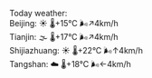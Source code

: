Today weather:  
Beijing: ☀️   🌡️+15°C 🌬️↗4km/h  
Tianjin: 🌫  🌡️+17°C 🌬️↗4km/h  
Shijiazhuang: ☀️   🌡️+22°C 🌬️↑4km/h  
Tangshan: ☁️   🌡️+18°C 🌬️←4km/h  
